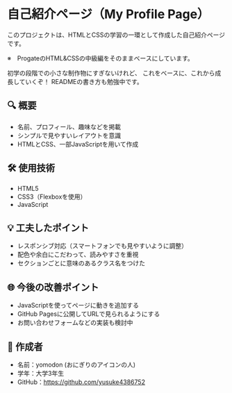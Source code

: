 # 自己紹介ページ（My Profile Page）

このプロジェクトは、HTMLとCSSの学習の一環として作成した自己紹介ページです。

※　ProgateのHTML&CSSの中級編をそのままベースにしています。

初学の段階での小さな制作物にすぎないけれど、
これをベースに、これから成長していくぞ！
READMEの書き方も勉強中です。

## 🔍 概要

- 名前、プロフィール、趣味などを掲載
- シンプルで見やすいレイアウトを意識
- HTMLとCSS、一部JavaScriptを用いて作成

## 🛠 使用技術

- HTML5
- CSS3（Flexboxを使用）
- JavaScript

## 💡 工夫したポイント

- レスポンシブ対応（スマートフォンでも見やすいように調整）
- 配色や余白にこだわって、読みやすさを重視
- セクションごとに意味のあるクラス名をつけた

## 🌐 今後の改善ポイント

- JavaScriptを使ってページに動きを追加する
- GitHub Pagesに公開してURLで見られるようにする
- お問い合わせフォームなどの実装も検討中

## 📝 作成者

- 名前：yomodon (おにぎりのアイコンの人) 
- 学年：大学3年生
- GitHub：https://github.com/yusuke4386752
